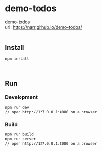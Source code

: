# demo-todos
demo-todos
<br>url: https://narr.github.io/demo-todos/
<br>
<br>

## Install
```sh
npm install
```
<br>

## Run
### Development
```sh
npm run dev
// open http://127.0.0.1:8080 on a browser
```

### Build
```sh
npm run build
npm run server
// open http://127.0.0.1:8080 on a browser
```
